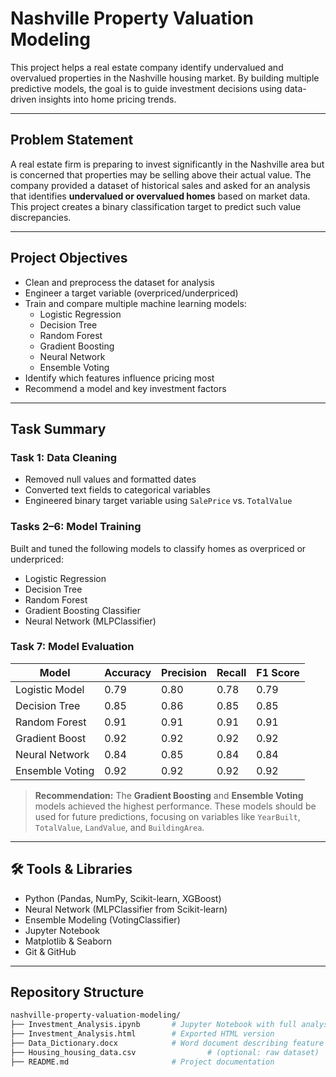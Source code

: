 # Nashville Property Valuation Modeling

This project helps a real estate company identify undervalued and overvalued properties in the Nashville housing market. By building multiple predictive models, the goal is to guide investment decisions using data-driven insights into home pricing trends.

---

## Problem Statement

A real estate firm is preparing to invest significantly in the Nashville area but is concerned that properties may be selling above their actual value. The company provided a dataset of historical sales and asked for an analysis that identifies **undervalued or overvalued homes** based on market data. This project creates a binary classification target to predict such value discrepancies.

---

## Project Objectives

- Clean and preprocess the dataset for analysis
- Engineer a target variable (overpriced/underpriced)
- Train and compare multiple machine learning models:
  - Logistic Regression
  - Decision Tree
  - Random Forest
  - Gradient Boosting
  - Neural Network
  - Ensemble Voting
- Identify which features influence pricing most
- Recommend a model and key investment factors

---

## Task Summary

### Task 1: Data Cleaning
- Removed null values and formatted dates
- Converted text fields to categorical variables
- Engineered binary target variable using `SalePrice` vs. `TotalValue`

### Tasks 2–6: Model Training
Built and tuned the following models to classify homes as overpriced or underpriced:
- Logistic Regression
- Decision Tree
- Random Forest
- Gradient Boosting Classifier
- Neural Network (MLPClassifier)

### Task 7: Model Evaluation

| Model             | Accuracy | Precision | Recall | F1 Score |
|------------------|----------|-----------|--------|----------|
| Logistic Model    | 0.79     | 0.80      | 0.78   | 0.79     |
| Decision Tree     | 0.85     | 0.86      | 0.85   | 0.85     |
| Random Forest     | 0.91     | 0.91      | 0.91   | 0.91     |
| Gradient Boost    | 0.92     | 0.92      | 0.92   | 0.92     |
| Neural Network    | 0.84     | 0.85      | 0.84   | 0.84     |
| Ensemble Voting   | 0.92     | 0.92      | 0.92   | 0.92     |

>  **Recommendation:** The **Gradient Boosting** and **Ensemble Voting** models achieved the highest performance. These models should be used for future predictions, focusing on variables like `YearBuilt`, `TotalValue`, `LandValue`, and `BuildingArea`.

---


## 🛠️ Tools & Libraries

- Python (Pandas, NumPy, Scikit-learn, XGBoost)
- Neural Network (MLPClassifier from Scikit-learn)
- Ensemble Modeling (VotingClassifier)
- Jupyter Notebook
- Matplotlib & Seaborn
- Git & GitHub

---

## Repository Structure

```bash
nashville-property-valuation-modeling/
├── Investment_Analysis.ipynb       # Jupyter Notebook with full analysis
├── Investment_Analysis.html        # Exported HTML version
├── Data_Dictionary.docx            # Word document describing feature definitions
├── Housing_housing_data.csv                # (optional: raw dataset)
├── README.md                       # Project documentation
